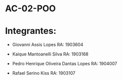 # AC-02-POO

# Integrantes:

- Giovanni Assis Lopes RA: 1903604

- Kaique Mantoanelli Silva RA: 1903168

- Pedro Henrique Oliveira Dantas Lopes RA: 1904007

- Rafael Serino Kiss RA: 1903107
